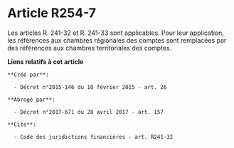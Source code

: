 # Article R254-7

Les articles R. 241-32 et R. 241-33 sont applicables. Pour leur application, les références aux chambres régionales des
comptes sont remplacées par des références aux chambres territoriales des comptes.

**Liens relatifs à cet article**

	**Créé par**:

	  - Décret n°2015-146 du 10 février 2015 - art. 26

	**Abrogé par**:

	  - Décret n°2017-671 du 28 avril 2017 - art. 157

	**Cite**:

	  - Code des juridictions financières - art. R241-32
